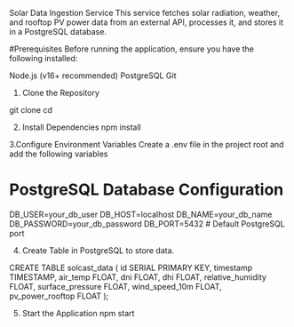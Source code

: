 Solar Data Ingestion Service
This service fetches solar radiation, weather, and rooftop PV power data from an external API, processes it, and stores it in a PostgreSQL database.

#Prerequisites
Before running the application, ensure you have the following installed:

Node.js (v16+ recommended)
PostgreSQL
Git

1. Clone  the Repository

git clone <repository-url>
cd <repository-folder>

2. Install Dependencies
   npm install

3.Configure Environment Variables
Create a .env file in the project root and add the following variables

# PostgreSQL Database Configuration
DB_USER=your_db_user
DB_HOST=localhost
DB_NAME=your_db_name
DB_PASSWORD=your_db_password
DB_PORT=5432  # Default PostgreSQL port


4. Create Table in PostgreSQL to store data.

CREATE TABLE solcast_data (
    id SERIAL PRIMARY KEY,
    timestamp TIMESTAMP,
    air_temp FLOAT,
    dni FLOAT,
    dhi FLOAT,
    relative_humidity FLOAT,
    surface_pressure FLOAT,
    wind_speed_10m FLOAT,
    pv_power_rooftop FLOAT
);

5. Start the Application
   npm start

